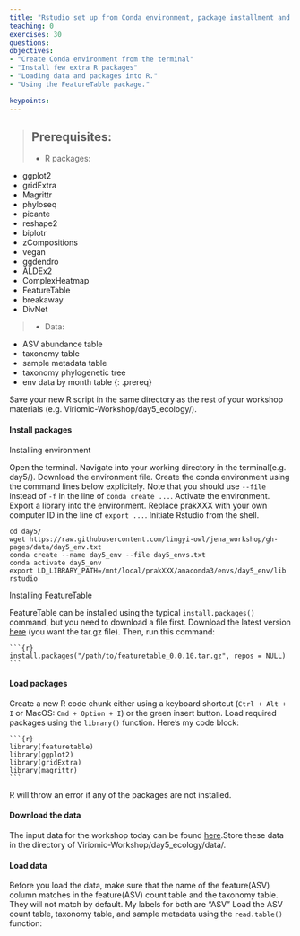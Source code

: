 ```yaml
---
title: "Rstudio set up from Conda environment, package installment and data download"
teaching: 0
exercises: 30
questions:
objectives:
- "Create Conda environment from the terminal"
- "Install few extra R packages"
- "Loading data and packages into R."
- "Using the FeatureTable package."

keypoints:
---
```


>## Prerequisites:  
> - R packages:
  - ggplot2
  - gridExtra
  - Magrittr
  - phyloseq
  - picante
  - reshape2
  - biplotr
  - zCompositions
  - vegan
  - ggdendro
  - ALDEx2
  - ComplexHeatmap
  - FeatureTable 
  - breakaway
  - DivNet
> - Data:
  - ASV abundance table
  - taxonomy table
  - sample metadata table
  - taxonomy phylogenetic tree
  - env data by month table
{: .prereq}


Save your new R script in the same directory as the rest of your workshop materials
(e.g. Viriomic-Workshop/day5_ecology/).

#### Install packages

Installing environment 

Open the terminal.
Navigate into your working directory in the terminal(e.g. day5/). 
Download the environment file.
Create the conda environment using the command lines below explicitely. Note that you should use `--file` instead of `-f` in the line of `conda create ...`.
Activate the environment.
Export a library into the environment. Replace prakXXX with your own computer ID in the line of `export ...`.
Initiate Rstudio from the shell.
~~~
cd day5/
wget https://raw.githubusercontent.com/lingyi-owl/jena_workshop/gh-pages/data/day5_env.txt
conda create --name day5_env --file day5_envs.txt
conda activate day5_env
export LD_LIBRARY_PATH=/mnt/local/prakXXX/anaconda3/envs/day5_env/lib
rstudio
~~~


Installing FeatureTable

FeatureTable can be installed using the typical `install.packages()` command, but
you need to download a file first. Download the latest version [here](https://github.com/mooreryan/featuretable/releases/tag/v0.0.10) (you want the
tar.gz file). Then, run this command:
~~~
```{r}
install.packages("/path/to/featuretable_0.0.10.tar.gz", repos = NULL)
```
~~~

#### Load packages
Create a new R code chunk either using a keyboard shortcut (`Ctrl + Alt + I` or
MacOS: `Cmd + Option + I`) or the green insert button. Load required packages
using the `library()` function. Here’s my code block:

~~~
```{r}
library(featuretable)
library(ggplot2)
library(gridExtra)
library(magrittr)
```
~~~

R will throw an error if any of the packages are not installed.

#### Download the data

The input data for the workshop today can be found [here](https://github.com/lingyi-owl/jena_workshop/tree/gh-pages/data).Store these data in the directory of Viriomic-Workshop/day5_ecology/data/.

#### Load data

Before you load the data, make sure that the name of the feature(ASV) column matches in the
feature(ASV) count table and the taxonomy table. They will not match by default. My labels
for both are “ASV”
Load the ASV count table, taxonomy table, and sample metadata using the `read.table()`
function:
